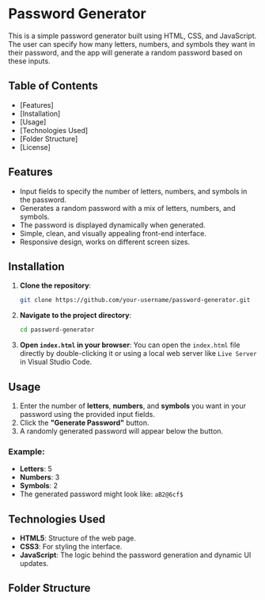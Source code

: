 # Password Generator

This is a simple password generator built using HTML, CSS, and JavaScript. The user can specify how many letters, numbers, and symbols they want in their password, and the app will generate a random password based on these inputs.

## Table of Contents
- [Features]
- [Installation]
- [Usage]
- [Technologies Used]
- [Folder Structure]
- [License]

## Features
- Input fields to specify the number of letters, numbers, and symbols in the password.
- Generates a random password with a mix of letters, numbers, and symbols.
- The password is displayed dynamically when generated.
- Simple, clean, and visually appealing front-end interface.
- Responsive design, works on different screen sizes.

## Installation
1. **Clone the repository**:
    ```bash
    git clone https://github.com/your-username/password-generator.git
    ```

2. **Navigate to the project directory**:
    ```bash
    cd password-generator
    ```

3. **Open `index.html` in your browser**:
    You can open the `index.html` file directly by double-clicking it or using a local web server like `Live Server` in Visual Studio Code.

## Usage
1. Enter the number of **letters**, **numbers**, and **symbols** you want in your password using the provided input fields.
2. Click the **"Generate Password"** button.
3. A randomly generated password will appear below the button.

### Example:
- **Letters**: 5
- **Numbers**: 3
- **Symbols**: 2
- The generated password might look like: `aB2@6cf$`

## Technologies Used
- **HTML5**: Structure of the web page.
- **CSS3**: For styling the interface.
- **JavaScript**: The logic behind the password generation and dynamic UI updates.

## Folder Structure
